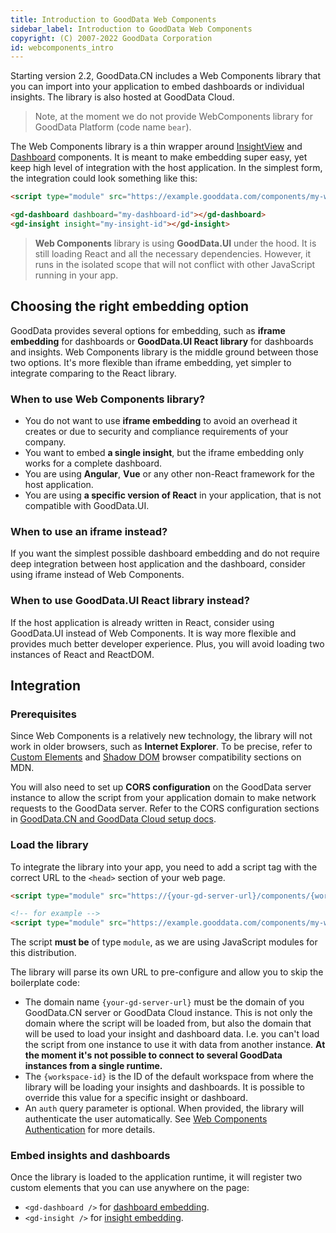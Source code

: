 ```yaml
---
title: Introduction to GoodData Web Components
sidebar_label: Introduction to GoodData Web Components
copyright: (C) 2007-2022 GoodData Corporation
id: webcomponents_intro
---
```


Starting version 2.2, GoodData.CN includes a Web Components library that you can import into your application
to embed dashboards or individual insights. The library is also hosted at GoodData Cloud.

> Note, at the moment we do not provide WebComponents library for GoodData Platform (code name `bear`).

The Web Components library is a thin wrapper around [InsightView] and [Dashboard] components. It is meant
to make embedding super easy, yet keep high level of integration with the host application. In the simplest form,
the integration could look something like this:

```html
<script type="module" src="https://example.gooddata.com/components/my-workspace-id.js?auth=sso"></script>

<gd-dashboard dashboard="my-dashboard-id"></gd-dashboard>
<gd-insight insight="my-insight-id"></gd-insight>
```

> **Web Components** library is using **GoodData.UI** under the hood. It is still loading React and all
> the necessary dependencies. However, it runs in the isolated scope that will not conflict with other JavaScript
> running in your app.

## Choosing the right embedding option

GoodData provides several options for embedding, such as **iframe embedding** for dashboards or **GoodData.UI React
library** for dashboards and insights. Web Components library is the middle ground between those two options. It's
more flexible than iframe embedding, yet simpler to integrate comparing to the React library. 

### When to use Web Components library?

* You do not want to use **iframe embedding** to avoid an overhead it creates or due to security and compliance requirements of your company.
* You want to embed **a single insight**, but the iframe embedding only works for a complete dashboard.
* You are using **Angular**, **Vue** or any other non-React framework for the host application.
* You are using **a specific version of React** in your application, that is not compatible with GoodData.UI.

### When to use an iframe instead?

If you want the simplest possible dashboard embedding and do not require deep integration between host application
and the dashboard, consider using iframe instead of Web Components.

### When to use GoodData.UI React library instead? 

If the host application is already written in React, consider using GoodData.UI instead of Web Components. It is way more
flexible and provides much better developer experience. Plus, you will avoid loading two instances of React and ReactDOM.

## Integration

### Prerequisites

Since Web Components is a relatively new technology, the library will not work in older browsers, such as
**Internet Explorer**. To be precise, refer to
<a href="https://developer.mozilla.org/en-US/docs/Web/API/CustomElementRegistry#browser_compatibility" target="_blank">Custom Elements</a> and
<a href="https://developer.mozilla.org/en-US/docs/Web/API/ShadowRoot#browser_compatibility" target="_blank">Shadow DOM</a> browser compatibility sections on MDN.

You will also need to set up **CORS configuration** on the GoodData server instance to allow the script from your application
domain to make network requests to the GoodData server. Refer to the CORS configuration sections in [GoodData.CN and
GoodData Cloud setup docs].

### Load the library

To integrate the library into your app, you need to add a script tag with the correct URL to the `<head>`
section of your web page.

```html
<script type="module" src="https://{your-gd-server-url}/components/{workspace-id}.js?auth=sso"></script>

<!-- for example -->
<script type="module" src="https://example.gooddata.com/components/my-workspace.js?auth=sso"></script>
```

The script **must be** of type `module`, as we are using JavaScript modules for this distribution.

The library will parse its own URL to pre-configure and allow you to skip the boilerplate code:
* The domain name `{your-gd-server-url}` must be the domain of you GoodData.CN server or GoodData Cloud instance.
    This is not only the domain where the script will be loaded from, but also the domain that will be used to load your
    insight and dashboard data. I.e. you can't load the script from one instance to use it with data from another instance.
    **At the moment it's not possible to connect to several GoodData instances from a single runtime.**
* The `{workspace-id}` is the ID of the default workspace from where the library will be loading your insights and dashboards.
    It is possible to override this value for a specific insight or dashboard.
* An `auth` query parameter is optional. When provided, the library will authenticate the user automatically.
    See [Web Components Authentication] for more details.

### Embed insights and dashboards

Once the library is loaded to the application runtime, it will register two custom elements that you can use anywhere
on the page:

* `<gd-dashboard />` for [dashboard embedding].
* `<gd-insight />` for [insight embedding].

[InsightView]:10_vis__insight_view.md
[Dashboard]:18_dashboard_component.md
[GoodData.CN and GoodData Cloud setup docs]:06_cloudnative__integration.md#step-4-solve-cross-origin-resource-sharing
[Web Components Authentication]:19_webcomponents_authentication.md
[dashboard embedding]:19_webcomponents_dashboard.md
[insight embedding]:19_webcomponents_insight.md
